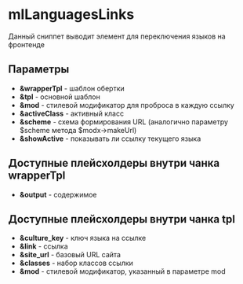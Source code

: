 # mlLanguagesLinks

Данный сниппет выводит элемент для переключения языков на фронтенде

## Параметры

- **&wrapperTpl** - шаблон обертки
- **&tpl** - основной шаблон
- **&mod** - стилевой модификатор для проброса в каждую ссылку
- **&activeClass** - активный класс
- **&scheme** - схема формирования URL (аналогично параметру $scheme метода $modx->makeUrl)
- **&showActive** - показывать ли ссылку текущего языка

## Доступные плейсхолдеры внутри чанка wrapperTpl

- **&output** - содержимое

## Доступные плейсхолдеры внутри чанка tpl

- **&culture_key** - ключ языка на ссылке
- **&link** - ссылка
- **&site_url** - базовый URL сайта
- **&classes** - набор классов ссылки
- **&mod** - стилевой модификатор, указанный в параметре mod
